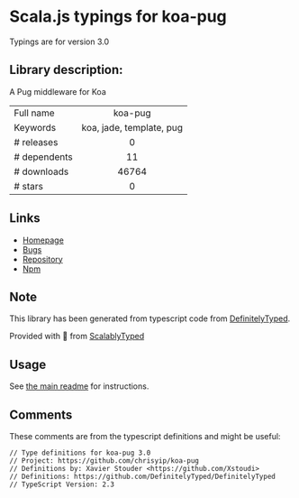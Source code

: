 
# Scala.js typings for koa-pug

Typings are for version 3.0

## Library description:
A Pug middleware for Koa

|                    |                 |
| ------------------ | :-------------: |
| Full name          | koa-pug |
| Keywords           | koa, jade, template, pug |
| # releases         | 0 |
| # dependents       | 11 |
| # downloads        | 46764 |
| # stars            | 0 |

## Links
- [Homepage](https://github.com/chrisyip/koa-pug)
- [Bugs](https://github.com/chrisyip/koa-pug/issues)
- [Repository](https://github.com/chrisyip/koa-pug)
- [Npm](https://www.npmjs.com/package/koa-pug)
    


## Note
This library has been generated from typescript code from [DefinitelyTyped](https://definitelytyped.org).

Provided with :purple_heart: from [ScalablyTyped](https://github.com/oyvindberg/ScalablyTyped)

## Usage
See [the main readme](../../readme.md) for instructions.

## Comments

These comments are from the typescript definitions and might be useful:
```
// Type definitions for koa-pug 3.0
// Project: https://github.com/chrisyip/koa-pug
// Definitions by: Xavier Stouder <https://github.com/Xstoudi>
// Definitions: https://github.com/DefinitelyTyped/DefinitelyTyped
// TypeScript Version: 2.3

```

